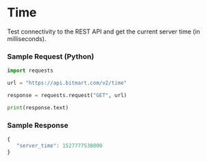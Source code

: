 # Time

Test connectivity to the REST API and get the current server time (in milliseconds).

### Sample Request \(Python\)

```py
import requests

url = "https://api.bitmart.com/v2/time"

response = requests.request("GET", url)

print(response.text)
```

### Sample Response

```js
{
   "server_time": 1527777538000
}
```



